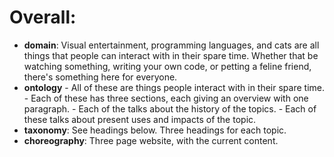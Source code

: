 # Overall:

-   **domain**: Visual entertainment, programming languages, and cats are all things that people can interact with in their spare time. Whether that be watching something, writing your own code, or petting a feline friend, there's something here for everyone.
-   **ontology** 
		- All of these are things people interact with in their spare time.
		- Each of these has three sections, each giving an overview with one paragraph.
		- Each of the talks about the history of the topics.
		- Each of these talks about present uses and impacts of the topic.
-   **taxonomy**: See headings below. Three headings for each topic.
-   **choreography**: Three page website, with the current content.
